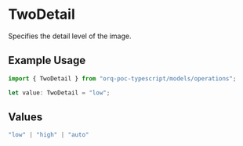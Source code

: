 # TwoDetail

Specifies the detail level of the image.

## Example Usage

```typescript
import { TwoDetail } from "orq-poc-typescript/models/operations";

let value: TwoDetail = "low";
```

## Values

```typescript
"low" | "high" | "auto"
```